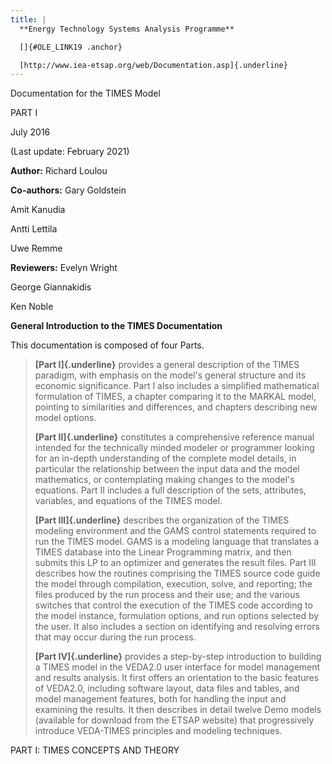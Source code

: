 ```yaml
---
title: |
  **Energy Technology Systems Analysis Programme**

  []{#OLE_LINK19 .anchor}

  [http://www.iea-etsap.org/web/Documentation.asp]{.underline}
---
```


Documentation for the TIMES Model

PART I

July 2016

(Last update: February 2021)

**Author:** Richard Loulou

**Co-authors:** Gary Goldstein

Amit Kanudia

Antti Lettila

Uwe Remme

**Reviewers:** Evelyn Wright

George Giannakidis

Ken Noble

**General Introduction** **to the TIMES Documentation**

This documentation is composed of four Parts.

> **[Part I]{.underline}** provides a general description of the TIMES
> paradigm, with emphasis on the model's general structure and its
> economic significance. Part I also includes a simplified mathematical
> formulation of TIMES, a chapter comparing it to the MARKAL model,
> pointing to similarities and differences, and chapters describing new
> model options.
>
> **[Part II]{.underline}** constitutes a comprehensive reference manual
> intended for the technically minded modeler or programmer looking for
> an in-depth understanding of the complete model details, in particular
> the relationship between the input data and the model mathematics, or
> contemplating making changes to the model's equations. Part II
> includes a full description of the sets, attributes, variables, and
> equations of the TIMES model.
>
> **[Part III]{.underline}** describes the organization of the TIMES
> modeling environment and the GAMS control statements required to run
> the TIMES model. GAMS is a modeling language that translates a TIMES
> database into the Linear Programming matrix, and then submits this LP
> to an optimizer and generates the result files. Part III describes how
> the routines comprising the TIMES source code guide the model through
> compilation, execution, solve, and reporting; the files produced by
> the run process and their use; and the various switches that control
> the execution of the TIMES code according to the model instance,
> formulation options, and run options selected by the user. It also
> includes a section on identifying and resolving errors that may occur
> during the run process.
>
> **[Part IV]{.underline}** provides a step-by-step introduction to
> building a TIMES model in the VEDA2.0 user interface for model
> management and results analysis. It first offers an orientation to the
> basic features of VEDA2.0, including software layout, data files and
> tables, and model management features, both for handling the input and
> examining the results. It then describes in detail twelve Demo models
> (available for download from the ETSAP website) that progressively
> introduce VEDA-TIMES principles and modeling techniques.

PART I: TIMES CONCEPTS AND THEORY